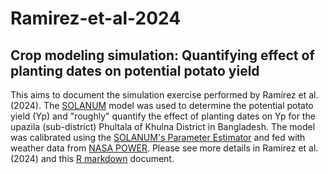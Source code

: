# Ramirez-et-al-2024
## Crop modeling simulation: Quantifying effect of planting dates on potential potato yield
This aims to document the simulation exercise performed by Ramírez et al. (2024). The [SOLANUM](https://cipotato.org/site/inrm/home/downmod.htm) model was used to determine the potential potato yield (Yp) and "roughly" quantify the effect of planting dates on Yp for the upazila (sub-district) Phultala of Khulna District in Bangladesh. The model was calibrated using the [SOLANUM's Parameter Estimator](https://doi.org/10.1515/opag-2018-0019) and fed with weather data from [NASA POWER](https://cran.r-project.org/web/packages/nasapower/index.html). Please see more details in Ramírez et al. (2024) and this [R markdown](https://jninanya.github.io/Ramirez-et-al-2024/) document.
